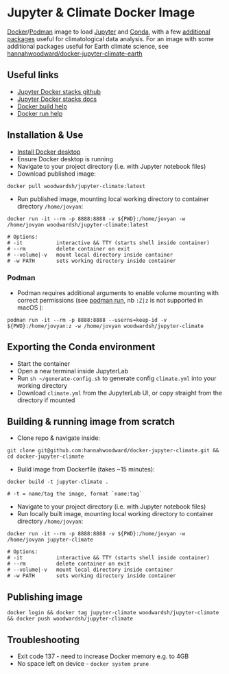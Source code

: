# Jupyter & Climate Docker Image

[Docker](https://www.docker.com/)/[Podman](https://podman.io/) image to load [Jupyter](https://docs.jupyter.org/en/latest/) and [Conda](https://docs.conda.io/en/latest/), with a few [additional packages](Dockerfile) useful for climatological data analysis. For an image with some additional packages useful for Earth climate science, see [hannahwoodward/docker-jupyter-climate-earth](https://github.com/hannahwoodward/docker-jupyter-climate-earth)


## Useful links

* [Jupyter Docker stacks github](https://github.com/jupyter/docker-stacks)
* [Jupyter Docker stacks docs](https://jupyter-docker-stacks.readthedocs.io/en/latest/index.html)
* [Docker build help](https://docs.docker.com/engine/reference/commandline/build/)
* [Docker run help](https://docs.docker.com/engine/reference/commandline/run/)


## Installation & Use

* [Install Docker desktop](https://www.docker.com/get-started)
* Ensure Docker desktop is running
* Navigate to your project directory (i.e. with Jupyter notebook files)
* Download published image:

```
docker pull woodwardsh/jupyter-climate:latest
```

* Run published image, mounting local working directory to container directory `/home/jovyan`:

```
docker run -it --rm -p 8888:8888 -v ${PWD}:/home/jovyan -w /home/jovyan woodwardsh/jupyter-climate:latest

# Options:
# -it           interactive && TTY (starts shell inside container)
# --rm          delete container on exit
# --volume|-v   mount local directory inside container
# -w PATH       sets working directory inside container
```


### Podman

* Podman requires additional arguments to enable volume mounting with correct permissions (see [podman run](https://docs.podman.io/en/latest/markdown/podman-run.1.html), nb `:Z|z` is not supported in macOS ):

```
podman run -it --rm -p 8888:8888 --userns=keep-id -v ${PWD}:/home/jovyan:z -w /home/jovyan woodwardsh/jupyter-climate
```


## Exporting the Conda environment

* Start the container
* Open a new terminal inside JupyterLab
* Run `sh ~/generate-config.sh` to generate config `climate.yml` into your working directory
* Download `climate.yml` from the JupyterLab UI, or copy straight from the directory if mounted


## Building & running image from scratch

* Clone repo & navigate inside:

```
git clone git@github.com:hannahwoodward/docker-jupyter-climate.git && cd docker-jupyter-climate
```

* Build image from Dockerfile (takes ~15 minutes):

```
docker build -t jupyter-climate .

# -t = name/tag the image, format `name:tag`
```

* Navigate to your project directory (i.e. with Jupyter notebook files)
* Run locally built image, mounting local working directory to container directory `/home/jovyan`:

```
docker run -it --rm -p 8888:8888 -v ${PWD}:/home/jovyan -w /home/jovyan jupyter-climate

# Options:
# -it           interactive && TTY (starts shell inside container)
# --rm          delete container on exit
# --volume|-v   mount local directory inside container
# -w PATH       sets working directory inside container
```


## Publishing image

```
docker login && docker tag jupyter-climate woodwardsh/jupyter-climate && docker push woodwardsh/jupyter-climate
```


## Troubleshooting

* Exit code 137 - need to increase Docker memory e.g. to 4GB
* No space left on device - `docker system prune`
